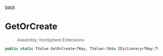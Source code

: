 ﻿

[back](/IronSphere.Extensions/DictionaryExtension)

# GetOrCreate

> Assembly: IronSphere.Extensions

```csharp
public static TValue GetOrCreate<TKey, TValue>(this IDictionary<TKey,TValue> this, TKey key, Func<TKey,TValue> function);
```



 